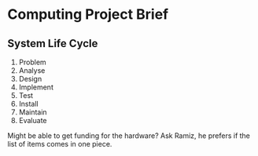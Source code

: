 # Computing Project Brief

## System Life Cycle

1. Problem
2. Analyse
3. Design
4. Implement
5. Test
6. Install
7. Maintain
8. Evaluate

Might be able to get funding for the hardware? Ask Ramiz, he prefers if the list of items comes in one piece.

